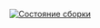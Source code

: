 [![Состояние сборки](https://ci.appveyor.com/api/projects/status/8iidsahut3v9h55d?svg=true)](https://ci.appveyor.com/project/Grafskie/task-21)